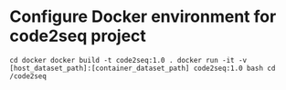 # Configure Docker environment for code2seq project
``
cd docker
docker build -t code2seq:1.0 .
docker run -it -v [host_dataset_path]:[container_dataset_path] code2seq:1.0 bash
cd /code2seq
``


